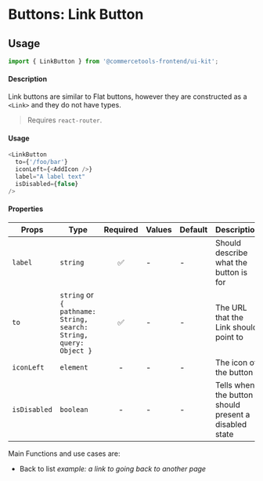 # Buttons: Link Button

## Usage

```js
import { LinkButton } from '@commercetools-frontend/ui-kit';
```

#### Description

Link buttons are similar to Flat buttons, however they are constructed as a
`<Link>` and they do not have types.

> Requires `react-router`.

#### Usage

```js
<LinkButton
  to={'/foo/bar'}
  iconLeft={<AddIcon />}
  label="A label text"
  isDisabled={false}
/>
```

#### Properties

| Props        | Type                                                              | Required | Values | Default | Description                                           |
| ------------ | ----------------------------------------------------------------- | :------: | ------ | ------- | ----------------------------------------------------- |
| `label`      | `string`                                                          |    ✅    | -      | -       | Should describe what the button is for                |
| `to`         | `string` or `{ pathname: String, search: String, query: Object }` |    ✅    | -      | -       | The URL that the Link should point to                 |
| `iconLeft`   | `element`                                                         |    -     | -      | -       | The icon of the button                                |
| `isDisabled` | `boolean`                                                         |    -     | -      | -       | Tells when the button should present a disabled state |

Main Functions and use cases are:

- Back to list _example: a link to going back to another page_
